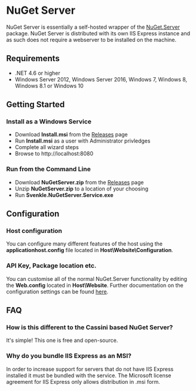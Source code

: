 # NuGet Server
NuGet Server is essentially a self-hosted wrapper of the [NuGet.Server](https://www.nuget.org/packages/NuGet.Server) package. NuGet Server is distributed with its own IIS Express instance and as such does not require a webserver to be installed on the machine.

## Requirements
* .NET 4.6 or higher
* Windows Server 2012, Windows Server 2016, Windows 7, Windows 8, Windows 8.1 or Windows 10

## Getting Started
### Install as a Windows Service
* Download **Install.msi** from the [Releases](https://github.com/svenkle/nuget-server/releases) page
* Run **Install.msi** as a user with Administrator privledges
* Complete all wizard steps
* Browse to http://localhost:8080

### Run from the Command Line
* Download **NuGetServer.zip** from the [Releases](https://github.com/svenkle/nuget-server/releases) page
* Unzip **NuGetServer.zip** to a location of your choosing
* Run **Svenkle.NuGetServer.Service.exe**

## Configuration

### Host configuration
You can configure many different features of the host using the **applicationhost.config** file located in **Host\\Website\\Configuration**.

### API Key, Package location etc.
You can customise all of the normal NuGet.Server functionality by editing the **Web.config** located in **Host\\Website**. Further documentation on the configuration settings can be found [here](https://docs.microsoft.com/en-us/nuget/hosting-packages/nuget-server).

## FAQ
### How is this different to the Cassini based NuGet Server?
It's simple! This one is free and open-source.

### Why do you bundle IIS Express as an MSI?
In order to increase support for servers that do not have IIS Express installed it must be bundled with the service. The Microsoft license agreement for IIS Express only allows distribution in .msi form.
